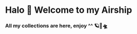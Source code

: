 # Halo 👋 Welcome to my Airship
### All my collections are here, enjoy ^^ 🪐🚀🛸


<!---
Rulcifer/Rulcifer is a ✨ special ✨ repository because its `README.md` (this file) appears on your GitHub profile.
You can click the Preview link to take a look at your changes.
--->
